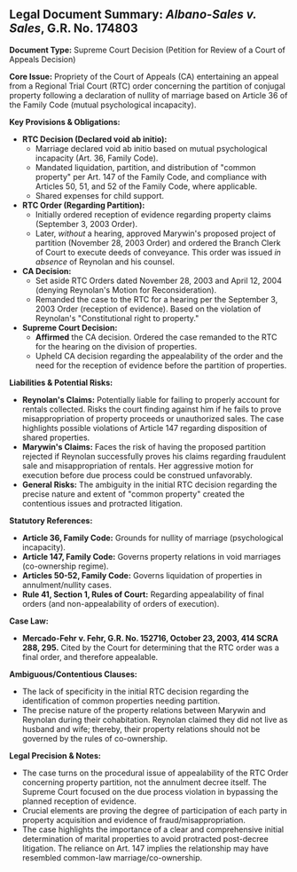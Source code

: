 ## Legal Document Summary: *Albano-Sales v. Sales*, G.R. No. 174803

**Document Type:** Supreme Court Decision (Petition for Review of a Court of Appeals Decision)

**Core Issue:** Propriety of the Court of Appeals (CA) entertaining an appeal from a Regional Trial Court (RTC) order concerning the partition of conjugal property following a declaration of nullity of marriage based on Article 36 of the Family Code (mutual psychological incapacity).

**Key Provisions & Obligations:**

*   **RTC Decision (Declared void ab initio):**
    *   Marriage declared void ab initio based on mutual psychological incapacity (Art. 36, Family Code).
    *   Mandated liquidation, partition, and distribution of "common property" per Art. 147 of the Family Code, and compliance with Articles 50, 51, and 52 of the Family Code, where applicable.
    *   Shared expenses for child support.
*   **RTC Order (Regarding Partition):**
    *   Initially ordered reception of evidence regarding property claims (September 3, 2003 Order).
    *   Later, *without* a hearing, approved Marywin's proposed project of partition (November 28, 2003 Order) and ordered the Branch Clerk of Court to execute deeds of conveyance. This order was issued *in absence* of Reynolan and his counsel.
*   **CA Decision:**
    *   Set aside RTC Orders dated November 28, 2003 and April 12, 2004 (denying Reynolan's Motion for Reconsideration).
    *   Remanded the case to the RTC for a hearing per the September 3, 2003 Order (reception of evidence). Based on the violation of Reynolan's "Constitutional right to property."
*   **Supreme Court Decision:**
    *   **Affirmed** the CA decision. Ordered the case remanded to the RTC for the hearing on the division of properties.
    *   Upheld CA decision regarding the appealability of the order and the need for the reception of evidence before the partition of properties.

**Liabilities & Potential Risks:**

*   **Reynolan's Claims:** Potentially liable for failing to properly account for rentals collected. Risks the court finding against him if he fails to prove misappropriation of property proceeds or unauthorized sales. The case highlights possible violations of Article 147 regarding disposition of shared properties.
*   **Marywin's Claims:** Faces the risk of having the proposed partition rejected if Reynolan successfully proves his claims regarding fraudulent sale and misappropriation of rentals. Her aggressive motion for execution before due process could be construed unfavorably.
*   **General Risks:** The ambiguity in the initial RTC decision regarding the precise nature and extent of "common property" created the contentious issues and protracted litigation.

**Statutory References:**

*   **Article 36, Family Code:** Grounds for nullity of marriage (psychological incapacity).
*   **Article 147, Family Code:** Governs property relations in void marriages (co-ownership regime).
*   **Articles 50-52, Family Code:** Governs liquidation of properties in annulment/nullity cases.
*   **Rule 41, Section 1, Rules of Court:**  Regarding appealability of final orders (and non-appealability of orders of execution).

**Case Law:**

*   **Mercado-Fehr v. Fehr, G.R. No. 152716, October 23, 2003, 414 SCRA 288, 295.** Cited by the Court for determining that the RTC order was a final order, and therefore appealable.

**Ambiguous/Contentious Clauses:**

*   The lack of specificity in the initial RTC decision regarding the identification of common properties needing partition.
*   The precise nature of the property relations between Marywin and Reynolan during their cohabitation. Reynolan claimed they did not live as husband and wife; thereby, their property relations should not be governed by the rules of co-ownership.

**Legal Precision & Notes:**

*   The case turns on the procedural issue of appealability of the RTC Order concerning property partition, not the annulment decree itself. The Supreme Court focused on the due process violation in bypassing the planned reception of evidence.
*   Crucial elements are proving the degree of participation of each party in property acquisition and evidence of fraud/misappropriation.
*   The case highlights the importance of a clear and comprehensive initial determination of marital properties to avoid protracted post-decree litigation. The reliance on Art. 147 implies the relationship may have resembled common-law marriage/co-ownership.
